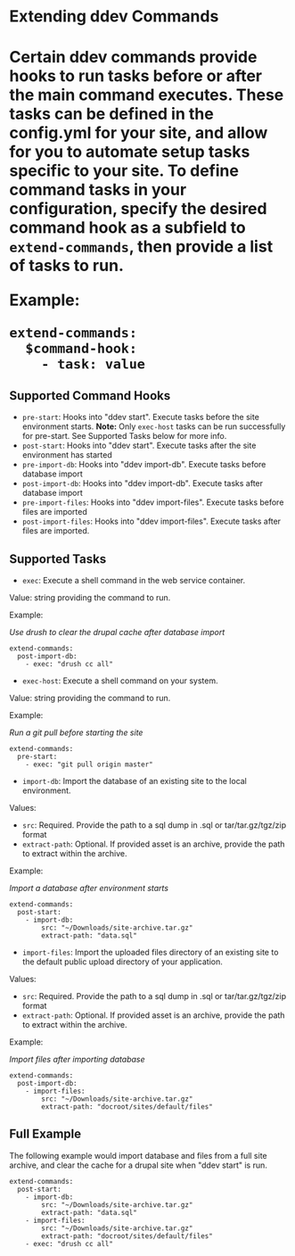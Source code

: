 <h1>Extending ddev Commands<h1>

Certain ddev commands provide hooks to run tasks before or after the main command executes. These tasks can be defined in the config.yml for your site, and allow for you to automate setup tasks specific to your site. To define command tasks in your configuration, specify the desired command hook as a subfield to `extend-commands`, then provide a list of tasks to run.

Example:

```
extend-commands:
  $command-hook:
    - task: value
```

## Supported Command Hooks

- `pre-start`: Hooks into "ddev start". Execute tasks before the site environment starts. **Note:** Only `exec-host` tasks can be run successfully for pre-start. See Supported Tasks below for more info.
- `post-start`: Hooks into "ddev start". Execute tasks after the site environment has started
- `pre-import-db`: Hooks into "ddev import-db". Execute tasks before database import
- `post-import-db`: Hooks into "ddev import-db". Execute tasks after database import
- `pre-import-files`: Hooks into "ddev import-files". Execute tasks before files are imported
- `post-import-files`: Hooks into "ddev import-files". Execute tasks after files are imported.

## Supported Tasks

- `exec`: Execute a shell command in the web service container.

Value: string providing the command to run.

Example:

_Use drush to clear the drupal cache after database import_

```
extend-commands:
  post-import-db:
    - exec: "drush cc all"
```

- `exec-host`: Execute a shell command on your system.

Value: string providing the command to run.

Example:

_Run a git pull before starting the site_

```
extend-commands:
  pre-start:
    - exec: "git pull origin master"
```

- `import-db`: Import the database of an existing site to the local environment.

Values:
- `src`: Required. Provide the path to a sql dump in .sql or tar/tar.gz/tgz/zip format
- `extract-path`: Optional. If provided asset is an archive, provide the path to extract within the archive.

Example:

_Import a database after environment starts_

```
extend-commands:
  post-start:
    - import-db:
        src: "~/Downloads/site-archive.tar.gz"
        extract-path: "data.sql"
```

- `import-files`: Import the uploaded files directory of an existing site to the default public
upload directory of your application.

Values:
- `src`: Required. Provide the path to a sql dump in .sql or tar/tar.gz/tgz/zip format
- `extract-path`: Optional. If provided asset is an archive, provide the path to extract within the archive.

Example:

_Import files after importing database_

```
extend-commands:
  post-import-db:
    - import-files:
        src: "~/Downloads/site-archive.tar.gz"
        extract-path: "docroot/sites/default/files"
```

## Full Example

The following example would import database and files from a full site archive, and clear the cache for a drupal site when "ddev start" is run.

```
extend-commands:
  post-start:
    - import-db:
        src: "~/Downloads/site-archive.tar.gz"
        extract-path: "data.sql"
    - import-files:
        src: "~/Downloads/site-archive.tar.gz"
        extract-path: "docroot/sites/default/files"
    - exec: "drush cc all"
```
